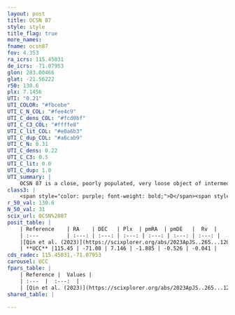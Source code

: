 ```yaml
---
layout: post
title: OCSN 87
style: style
title_flag: true
more_names: 
fname: ocsn87
fov: 4.353
ra_icrs: 115.45031
de_icrs: -71.07953
glon: 283.00466
glat: -21.56222
r50: 130.6
plx: 7.1456
UTI: "0.21"
UTI_COLOR: "#fbcebe"
UTI_C_N_COL: "#fee4c9"
UTI_C_dens_COL: "#fcd0bf"
UTI_C_C3_COL: "#ffffe8"
UTI_C_lit_COL: "#e0a6b3"
UTI_C_dup_COL: "#a6cab9"
UTI_C_N: 0.31
UTI_C_dens: 0.22
UTI_C_C3: 0.5
UTI_C_lit: 0.0
UTI_C_dup: 1.0
UTI_summary: |
    OCSN 87 is a close, poorly populated, very loose object of intermediate C3 quality. It was recently reported in the literature.
class3: |
    <span style="color: purple; font-weight: bold;">D</span><span style="color: green; font-weight: bold;">A</span>
r_50_val: 130.6
N_50_val: 31
scix_url: OCSN%2087
posit_table: |
    | Reference    | RA    | DEC   | Plx  | pmRA  | pmDE   |  Rv  |
    | :---         | :---: | :---: | :---: | :---: | :---: | :---: |
    |[Qin et al. (2023)](https://scixplorer.org/abs/2023ApJS..265...12Q) | 115.13 | -69.23 | 7.47 | -1.97 | -0.47 | 0.31 |
    | **UCC** |115.45 | -71.08 | 7.146 | -1.885 | -0.526 | -0.041 | 
cds_radec: 115.45031,-71.07953
carousel: UCC
fpars_table: |
    | Reference |  Values |
    | :---  |  :---:  |
    | [Qin et al. (2023)](https://scixplorer.org/abs/2023ApJS..265...12Q) | `E(B-V)=0.17, m-M=6.34, logt=8.55` |
shared_table: |
    
---
```

